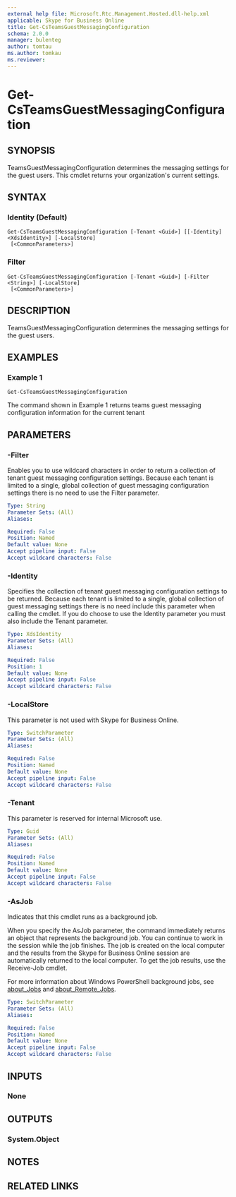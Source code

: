 ```yaml
---
external help file: Microsoft.Rtc.Management.Hosted.dll-help.xml 
applicable: Skype for Business Online
title: Get-CsTeamsGuestMessagingConfiguration
schema: 2.0.0
manager: bulenteg
author: tomtau
ms.author: tomkau
ms.reviewer:
---
```


# Get-CsTeamsGuestMessagingConfiguration

## SYNOPSIS
TeamsGuestMessagingConfiguration determines the messaging settings for the guest users.  This cmdlet returns your organization's current settings.

## SYNTAX

### Identity (Default)
```
Get-CsTeamsGuestMessagingConfiguration [-Tenant <Guid>] [[-Identity] <XdsIdentity>] [-LocalStore]
 [<CommonParameters>]
```

### Filter
```
Get-CsTeamsGuestMessagingConfiguration [-Tenant <Guid>] [-Filter <String>] [-LocalStore]
 [<CommonParameters>]
```

## DESCRIPTION
TeamsGuestMessagingConfiguration determines the messaging settings for the guest users.

## EXAMPLES

### Example 1
```
Get-CsTeamsGuestMessagingConfiguration
```

The command shown in Example 1 returns teams guest messaging configuration information for the current tenant

## PARAMETERS

### -Filter
Enables you to use wildcard characters in order to return a collection of tenant guest messaging configuration settings.
Because each tenant is limited to a single, global collection of guest messaging configuration settings there is no need to use the Filter parameter.

```yaml
Type: String
Parameter Sets: (All)
Aliases:

Required: False
Position: Named
Default value: None
Accept pipeline input: False
Accept wildcard characters: False
```

### -Identity
Specifies the collection of tenant guest messaging configuration settings to be returned.
Because each tenant is limited to a single, global collection of guest messaging settings there is no need include this parameter when calling the cmdlet.
If you do choose to use the Identity parameter you must also include the Tenant parameter.

```yaml
Type: XdsIdentity
Parameter Sets: (All)
Aliases:

Required: False
Position: 1
Default value: None
Accept pipeline input: False
Accept wildcard characters: False
```

### -LocalStore
This parameter is not used with Skype for Business Online.

```yaml
Type: SwitchParameter
Parameter Sets: (All)
Aliases:

Required: False
Position: Named
Default value: None
Accept pipeline input: False
Accept wildcard characters: False
```

### -Tenant
This parameter is reserved for internal Microsoft use.

```yaml
Type: Guid
Parameter Sets: (All)
Aliases:

Required: False
Position: Named
Default value: None
Accept pipeline input: False
Accept wildcard characters: False
```

### -AsJob
Indicates that this cmdlet runs as a background job.

When you specify the AsJob parameter, the command immediately returns an object that represents the background job. You can continue to work in the session while the job finishes. The job is created on the local computer and the results from the Skype for Business Online session are automatically returned to the local computer. To get the job results, use the Receive-Job cmdlet.

For more information about Windows PowerShell background jobs, see [about_Jobs](https://docs.microsoft.com/powershell/module/microsoft.powershell.core/about/about_jobs?view=powershell-6) and [about_Remote_Jobs](https://docs.microsoft.com/powershell/module/microsoft.powershell.core/about/about_remote_jobs?view=powershell-6).

```yaml
Type: SwitchParameter
Parameter Sets: (All)
Aliases:

Required: False
Position: Named
Default value: None
Accept pipeline input: False
Accept wildcard characters: False
```

## INPUTS

### None


## OUTPUTS

### System.Object

## NOTES

## RELATED LINKS


